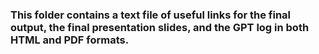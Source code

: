 ### This folder contains a text file of useful links for the final output, the final presentation slides, and the GPT log in both HTML and PDF formats.
